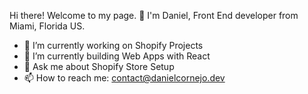 Hi there! Welcome to my page. 👋
I'm Daniel, Front End developer from Miami, Florida US.

- 🔭 I’m currently working on Shopify Projects
- 🌱 I’m currently building Web Apps with React
- 💬 Ask me about Shopify Store Setup
- 📫 How to reach me: contact@danielcornejo.dev
